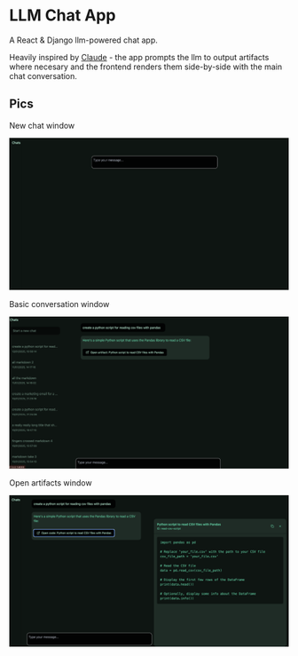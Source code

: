 # LLM Chat App

A React & Django llm-powered chat app.

Heavily inspired by [Claude][claude-link] - the app prompts the llm to output artifacts where necesary and the frontend renders them side-by-side with the main chat conversation.

## Pics

New chat window

![new-chat-window](./docs/pics/new_chat.png)

Basic conversation window

![conversation-window](./docs/pics/conversation.png)

Open artifacts window

![open-artifacts-window](./docs/pics/open_artifact.png)

<!-- Links -->

[claude-link]: https://www.claude.ai
